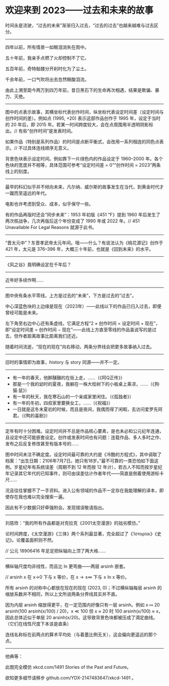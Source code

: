 # 欢迎来到 2023——过去和未来的故事

时间永是流驶，“过去的未来”渐渐归入过去，“过去的过去”也越来越难与过去区分。

---

四年以前，所有情景一如眼泪消失在雨中。

五十年前，我亲手点燃了火却控制不了它。

五百年前，奇特骷髅分开刹时化为了尘土。

千余年前，一口气吹将出去忽然眼酸泪流。

由此上溯至距今两万到四万年前，昔日黑石下的生命再次相遇，结果是欺骗、暴力、灭绝。

---

图中的点表示故事，其横坐标代表创作时间，纵坐标代表设定时间差（设定时间与创作时间的差）。例如点 (1995, +20) 表示这部作品创作于 1995 年，设定于当时的 20 年后，即 2015 年。若某一时间跨度较大，会在点周围用半透明阴影标出。// 有些“创作时间”是发表时间。

如果作品（特别是系列作品）的时间是点断平衡式，会改用一系列相连的同色点表示。// 不过具体连线顺序无意义。

背景色块表示设定时间。例如靠下一片绿色内的作品设定于 1960–2000 年。各个色块的宽度并不相等，具体范围可参考“设定时间差 = 0”“创作时间 = 2023”两条线上的刻度。

---

最早的科幻似乎并不倾向未来，凡尔纳、威尔斯的故事发生在当代，到黄金时代才一蹴而至遥远的年代。

电影也许考虑到受众、成本，似乎保守一些。

有的作品再版时还会“同步未来”：1953 年初版《451 ℉》提到 1960 年后发生了两次核战争，几次再版后这个年份变成了 1990 年或 2022 年。// 451 Unavailable For Legal Reasons 就源于此书。

---

“晋太元中”？东晋孝武帝太元年间。哦——什么？有说法认为《桃花源记》创作于 421 年，太元是 376–396 年，大概三十年前，也就是《回到未来》的水平。

---

《风之谷》竟明确设定在千年后？

---

近年好多续作啊……

---

图中央有条水平零线，上方是过去的“未来”，下方是过去的“过去”。

中心深蓝色块的上边缘是现在（2023年）——此线以下的作品已归入过去，即便曾经可能是未来。

左下角至右边中心还有条虚线，它满足方程“2 × 创作时间 = 设定时间 + 现在”，即“设定时间差 = 创作时间 − 现在”——此线上方直至零线的作品虽说写的是过去，但作者距离故事比距离我们还近。

随着时间流逝，“现在的现在”向右移动，两条分界线会把更多故事纳入过去。

---

旧时的事情即为故事，history 与 story 同源——并不一定。

---

- 有一年的春天，他醉醺醺的在街上走，……（《阿Q正传》）
- 那是一个我的幼时的夏夜，我躺在一株大桂树下的小板桌上乘凉，……（《狗·猫·鼠》）
- 有一年的秋天，我在寒石山的一个亲戚家里闲住。（《孤独者》）
- 有一年的冬初，四叔家里要换女工，……（《祝福》）
- 一日就是这冬末夏初的时候，而且是夜间，我偶而得了闲暇，去访问爱罗先珂君。（《鸭的喜剧》）

---

定年有时十分困难。设定时间并不总是作品核心要素，是也未必和公元纪年连通，且设定中还可能嵌套设定。创作或发表时间也有问题：连载作品、多人多时之作、发布之后反复修改甚至有版本号的……

图中时间未注不确定度。设定时间最可靠的大约是《冷酷的方程式》，其中调取了档案：“出生日期：2106年7月7日。她只有18岁。”最不可靠的一类恐怕如下面这例。岁星纪年有系统误差（周期不到 12 年而按 12 年计），若古人不知而按岁星纪年记录其它年代的已知事件，则可由误差估计作者年代——简直是倒着使用游标卡尺……

况且往往掌握不了一手资料。进入公有领域的作品不一定存在我能理解的译本，即使存在我也难以完全搜索一遍。

因此有不少数据只好牵强附会。发现错误敬请指出。

----

刘慈欣：“我的所有作品都是对克拉克《2001太空漫游》的拙劣模仿。”

论时间跨度，《太空漫游》《三体》两个系列最显著，完全超过了《Ἱστορίαι》《史记》。论覆盖面积则不然。

// 公元 18906416 年足足把纵轴向上顶了两大格……

---

横纵轴尺度均非线性，而且比 ln 更弯曲——两层 arsinh 嵌套。

// arsinh x 在 x→0 下与 x 等价，在 x → ±∞ 下与 ± ln x 等价。

所有 arsinh 的对称中心都放在现在的现在 (2023, 0)；不过横纵轴每层 arsinh 的缩放系数并不相同，所以上文所说两条分界线其实并不直。

因为内层 arsinh 缩放得更平，在一定范围内好像只有一层 arsinh。例如 x ↦ 20 arsinh(100 arsinh(x/100) / 20)，x ≪ 100 但 x ≈ 20 时 100 arsinh(x/100) ≈ x，因此总体近似于单层 20 arsinh(x/20)。这导致背景色块都被压成了滴定曲线。（它们在线性尺度下本该是直条）

连线名称标在前两点的算术平均处（与着墨比例无关），这会偏向更遥远的那个点。

---

他典等：

此图完全模仿 xkcd.com/1491 Stories of the Past and Future。

欲知更多细节请移步 github.com/YDX-2147483647/xkcd-1491 。
